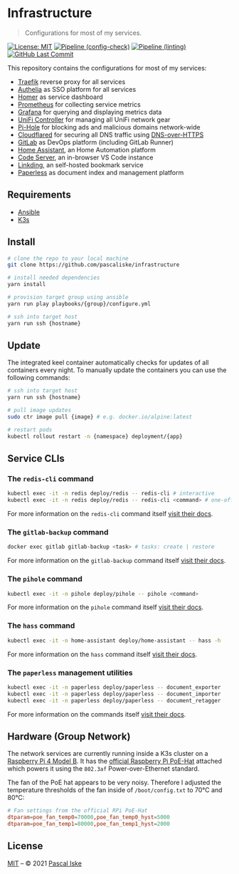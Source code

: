 # Infrastructure

> Configurations for most of my services.

[![License: MIT](https://img.shields.io/badge/License-MIT-blue.svg?style=flat-square)](https://opensource.org/licenses/MIT) [![Pipeline (config-check)](https://img.shields.io/github/workflow/status/pascaliske/infrastructure/Config%20Check/master?label=config-check&style=flat-square)](https://github.com/pascaliske/infrastructure/actions) [![Pipeline (linting)](https://img.shields.io/github/workflow/status/pascaliske/infrastructure/Linting/master?label=linting&style=flat-square)](https://github.com/pascaliske/infrastructure/actions) [![GitHub Last Commit](https://img.shields.io/github/last-commit/pascaliske/infrastructure?style=flat-square)](https://github.com/pascaliske/infrastructure)

This repository contains the configurations for most of my services:

- [Traefik](https://traefik.io) reverse proxy for all services
- [Authelia](https://www.authelia.com) as SSO platform for all services
- [Homer](https://github.com/bastienwirtz/homer) as service dashboard
- [Prometheus](https://prometheus.io) for collecting service metrics
- [Grafana](https://grafana.com/) for querying and displaying metrics data
- [UniFi Controller](https://www.ui.com/software/) for managing all UniFi network gear
- [Pi-Hole](https://pi-hole.net) for blocking ads and malicious domains network-wide
- [Cloudflared](https://github.com/cloudflare/cloudflared) for securing all DNS traffic using [DNS-over-HTTPS](https://en.m.wikipedia.org/wiki/DNS_over_HTTPS)
- [GitLab](https://about.gitlab.com/) as DevOps platform (including GitLab Runner)
- [Home Assistant](https://home-assistant.io), an Home Automation platform
- [Code Server](https://github.com/cdr/code-server), an in-browser VS Code instance
- [Linkding](https://github.com/sissbruecker/linkding), an self-hosted bookmark service
- [Paperless](https://github.com/jonaswinkler/paperless-ng) as document index and management platform

## Requirements

- [Ansible](https://docs.ansible.com/ansible/latest/installation_guide/intro_installation.html)
- [K3s](https://rancher.com/docs/k3s/latest/en/)

## Install

```zsh
# clone the repo to your local machine
git clone https://github.com/pascaliske/infrastructure

# install needed dependencies
yarn install

# provision target group using ansible
yarn run play playbooks/{group}/configure.yml

# ssh into target host
yarn run ssh {hostname}
```

## Update

The integrated keel container automatically checks for updates of all containers every night.
To manually update the containers you can use the following commands:

```zsh
# ssh into target host
yarn run ssh {hostname}

# pull image updates
sudo ctr image pull {image} # e.g. docker.io/alpine:latest

# restart pods
kubectl rollout restart -n {namespace} deployment/{app}
```

## Service CLIs

### The `redis-cli` command

```zsh
kubectl exec -it -n redis deploy/redis -- redis-cli # interactive
kubectl exec -it -n redis deploy/redis -- redis-cli <command> # one-off
```

For more information on the `redis-cli` command itself [visit their docs](https://redis.io/topics/rediscli).

### The `gitlab-backup` command

```zsh
docker exec gitlab gitlab-backup <task> # tasks: create | restore
```

For more information on the `gitlab-backup` command itself [visit their docs](https://docs.gitlab.com/ee/raketasks/backup_restore.html#back-up-gitlab).

### The `pihole` command

```zsh
kubectl exec -it -n pihole deploy/pihole -- pihole <command>
```

For more information on the `pihole` command itself [visit their docs](https://docs.pi-hole.net/core/pihole-command/).

### The `hass` command

```zsh
kubectl exec -it -n home-assistant deploy/home-assistant -- hass -h
```

For more information on the `hass` command itself [visit their docs](https://www.home-assistant.io/docs/tools/hass/).

### The `paperless` management utilities

```zsh
kubectl exec -it -n paperless deploy/paperless -- document_exporter
kubectl exec -it -n paperless deploy/paperless -- document_importer
kubectl exec -it -n paperless deploy/paperless -- document_retagger
```

For more information on the commands itself [visit their docs](https://paperless-ng.readthedocs.io/en/latest/administration.html#management-utilities).

## Hardware (Group Network)

The network services are currently running inside a K3s cluster on a [Raspberry Pi 4 Model B](https://www.raspberrypi.org/products/raspberry-pi-4-model-b/). It has the [official Raspberry Pi PoE-Hat](https://www.raspberrypi.org/products/poe-hat/) attached which powers it using the `802.3af` Power-over-Ethernet standard.

The fan of the PoE hat appears to be very noisy. Therefore I adjusted the temperature thresholds of the fan inside of `/boot/config.txt` to 70°C and 80°C:

```toml
# Fan settings from the official RPi PoE-Hat
dtparam=poe_fan_temp0=70000,poe_fan_temp0_hyst=5000
dtparam=poe_fan_temp1=80000,poe_fan_temp1_hyst=2000
```

## License

[MIT](LICENSE.md) – © 2021 [Pascal Iske](https://pascaliske.dev)
